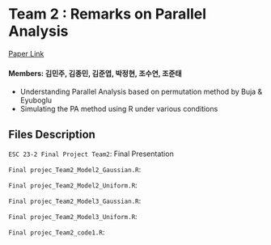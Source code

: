 # Team 2 : Remarks on Parallel Analysis
[Paper Link](https://pubmed.ncbi.nlm.nih.gov/26811132/)
#### Members: 김민주, 김종민, 김준엽, 박정현, 조수연, 조준태
- Understanding Parallel Analysis based on permutation method by Buja & Eyuboglu
- Simulating the PA method using R under various conditions


## Files Description
``ESC 23-2 Final Project Team2``: Final Presentation

`Final projec_Team2_Model2_Gaussian.R`:

`Final projec_Team2_Model2_Uniform.R`:

`Final projec_Team2_Model3_Gaussian.R`:

`Final projec_Team2_Model3_Uniform.R`:

`Final projec_Team2_code1.R`:
